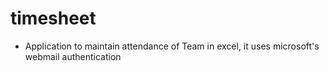 # timesheet
- Application to maintain attendance of Team in excel, it uses microsoft's webmail authentication
